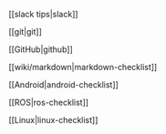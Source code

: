 [[slack tips|slack]]

[[git|git]]

[[GitHub|github]]

[[wiki/markdown|markdown-checklist]]

[[Android|android-checklist]]

[[ROS|ros-checklist]]

[[Linux|linux-checklist]]
